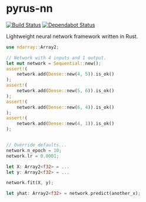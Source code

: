 # pyrus-nn

[![Build Status](https://travis-ci.com/milesgranger/pyrus-nn.svg?token=9cHSKigsoXktTGTEJsVA&branch=master)](https://travis-ci.com/milesgranger/pyrus-nn)
[![Dependabot Status](https://api.dependabot.com/badges/status?host=github&repo=milesgranger/black-jack)](https://dependabot.com)

Lightweight neural network framework written in Rust.


```rust
use ndarray::Array2;

// Network with 4 inputs and 1 output.
let mut network = Sequential::new();
assert!(
    network.add(Dense::new(4, 5)).is_ok()
);
assert!(
    network.add(Dense::new(5, 6)).is_ok()
);
assert!(
    network.add(Dense::new(6, 4)).is_ok()
);
assert!(
    network.add(Dense::new(4, 1)).is_ok()
);


// Override defaults...
network.n_epoch = 10;
network.lr = 0.0001;

let X: Array2<f32> = ...
let y: Array2<f32> = ...

network.fit(X, y);

let yhat: Array2<f32> = network.predict(another_x);

```